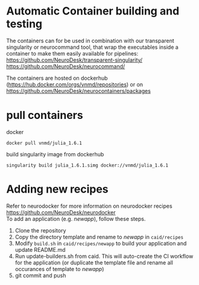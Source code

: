 # Automatic Container building and testing

The containers can for be used in combination with our transparent singularity or neurocommand tool, that wrap the executables inside a container to make them easily available for pipelines:
https://github.com/NeuroDesk/transparent-singularity/
https://github.com/NeuroDesk/neurocommand/

The containers are hosted on dockerhub (https://hub.docker.com/orgs/vnmd/repositories) or on https://github.com/NeuroDesk/neurocontainers/packages

# pull containers
docker
```
docker pull vnmd/julia_1.6.1
```

build singularity image from dockerhub
```
singularity build julia_1.6.1.simg docker://vnmd/julia_1.6.1
```

# Adding new recipes
Refer to neurodocker for more information on neurodocker recipes  
https://github.com/NeuroDesk/neurodocker  
To add an application (e.g. _newapp_), follow these steps.
1. Clone the repository
2. Copy the directory template and rename to _newapp_ in `caid/recipes`
3. Modify `build.sh` in `caid/recipes/newapp` to build your application and update README.md
4. Run update-builders.sh from caid. This will auto-create the CI workflow for the application (or duplicate the template file and rename all occurances of template to _newapp_)
5. git commit and push
